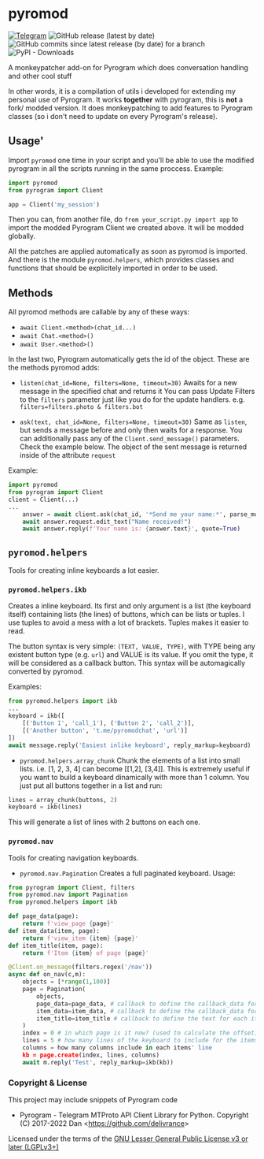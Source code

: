 # pyromod
[![Telegram](https://img.shields.io/badge/Telegram-2CA5E0?style=flat&logo=telegram&logoColor=white)](https://t.me/pyromodchat)
![GitHub release (latest by date)](https://img.shields.io/github/v/release/usernein/pyromod)
![GitHub commits since latest release (by date) for a branch](https://img.shields.io/github/commits-since/usernein/pyromod/latest)
![PyPI - Downloads](https://img.shields.io/pypi/dm/pyromod)

A monkeypatcher add-on for Pyrogram which does conversation handling and other cool stuff

In other words, it is a compilation of utils i developed for extending my personal use of Pyrogram.
It works **together** with pyrogram, this is **not** a fork/ modded version. It does monkeypatching to add features to Pyrogram classes (so i don't need to update on every Pyrogram's release).

## Usage'   
Import `pyromod` one time in your script and you'll be able to use the modified pyrogram in all the scripts running in the same proccess. Example:
```python
import pyromod
from pyrogram import Client

app = Client('my_session')
```

Then you can, from another file, do `from your_script.py import app` to import the modded Pyrogram Client we created above. It will be modded globally.

All the patches are applied automatically as soon as pyromod is imported. And there is the module `pyromod.helpers`, which provides classes and functions that should be explicitely imported in order to be used.

## Methods
All pyromod methods are callable by any of these ways:
- `await Client.<method>(chat_id...)`
- `await Chat.<method>()`
- `await User.<method>()`

In the last two, Pyrogram automatically gets the id of the object.
These are the methods pyromod adds:
- `listen(chat_id=None, filters=None, timeout=30)`
Awaits for a new message in the specified chat and returns it
You can pass Update Filters to the `filters` parameter just like you do for the update handlers. e.g. `filters=filters.photo & filters.bot`

- `ask(text, chat_id=None, filters=None, timeout=30)`
Same as `listen`, but sends a message before and only then waits for a response.
You can additionally pass any of the `Client.send_message()` parameters. Check the example below.
The object of the sent message is returned inside of the attribute `request`

Example:
```python
import pyromod
from pyrogram import Client
client = Client(...)
...
    answer = await client.ask(chat_id, '*Send me your name:*', parse_mode=enums.ParseMode.MARKDOWN)
    await answer.request.edit_text("Name received!")
    await answer.reply(f'Your name is: {answer.text}', quote=True)    
```

## `pyromod.helpers`
Tools for creating inline keyboards a lot easier.

### `pyromod.helpers.ikb`

Creates a inline keyboard.
Its first and only argument is a list (the keyboard itself) containing lists (the lines) of buttons, which can be lists or tuples. I use tuples to avoid a mess with a lot of brackets. Tuples makes it easier to read.

The button syntax is very simple: `(TEXT, VALUE, TYPE)`, with TYPE being any existent button type (e.g. `url`) and VALUE is its value. If you omit the type, it will be considered as a callback button.
This syntax will be automagically converted by pyromod.

Examples:
```python
from pyromod.helpers import ikb
...
keyboard = ikb([
    [('Button 1', 'call_1'), ('Button 2', 'call_2')],
    [('Another button', 't.me/pyromodchat', 'url')]
])
await message.reply('Easiest inlike keyboard', reply_markup=keyboard)
```

- `pyromod.helpers.array_chunk`
Chunk the elements of a list into small lists. i.e. [1, 2, 3, 4] can become [[1,2], [3,4]]. This is extremely useful if you want to build a keyboard dinamically with more than 1 column. You just put all buttons together in a list and run:
```python
lines = array_chunk(buttons, 2)
keyboard = ikb(lines)
```
This will generate a list of lines with 2 buttons on each one.

### `pyromod.nav`
Tools for creating navigation keyboards.

- `pyromod.nav.Pagination`
Creates a full paginated keyboard. Usage:
```python
from pyrogram import Client, filters
from pyromod.nav import Pagination
from pyromod.helpers import ikb

def page_data(page):
    return f'view_page {page}'
def item_data(item, page):
    return f'view_item {item} {page}'
def item_title(item, page):
    return f'Item {item} of page {page}'

@Client.on_message(filters.regex('/nav'))
async def on_nav(c,m):
    objects = [*range(1,100)]
    page = Pagination(
        objects,
        page_data=page_data, # callback to define the callback_data for page buttons in the bottom
        item_data=item_data, # callback to define the callback_data for each item button
        item_title=item_title # callback to define the text for each item button
    )
    index = 0 # in which page is it now? (used to calculate the offset)
    lines = 5 # how many lines of the keyboard to include for the items
    columns = how many columns include in each items' line
    kb = page.create(index, lines, columns)
    await m.reply('Test', reply_markup=ikb(kb))
```

### Copyright & License
This project may include snippets of Pyrogram code
- Pyrogram - Telegram MTProto API Client Library for Python. Copyright (C) 2017-2022 Dan <<https://github.com/delivrance>>

Licensed under the terms of the [GNU Lesser General Public License v3 or later (LGPLv3+)](COPYING.lesser)

